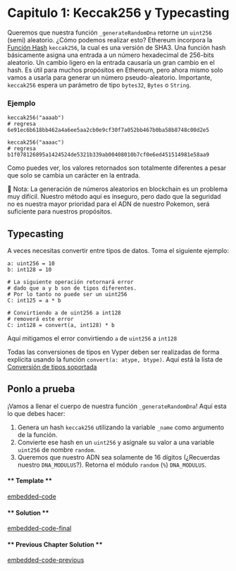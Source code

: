<!-- Add translation for the following page: https://learn.vyperlang.org/#/1/keccak256-and-typecasting
Do NOT change the code below. The below code runs the code editor -->

# Capitulo 1: Keccak256 y Typecasting

Queremos que nuestra función `_generateRandomDna` retorne un `uint256` (semi) aleatorio. ¿Cómo podemos realizar esto?
Ethereum incorpora la [Función Hash]([https://es.wikipedia.org/wiki/Función_hash]) `keccak256`, la cual es una versión de SHA3. Una función hash básicamente asigna una entrada a un número hexadecimal de 256-bits aleatorio. Un cambio ligero en la entrada causaría un gran cambio en el hash.
Es útil para muchos propósitos en Ethereum, pero ahora mismo solo vamos a usarla para generar un número pseudo-aleatorio.
Importante, `keccak256` espera un parámetro de tipo `bytes32`, `Bytes` o `String`.

### Ejemplo

```vyper
keccak256("aaaab")
# regresa 6e91ec6b618bb462a4a6ee5aa2cb0e9cf30f7a052bb467b0ba58b8748c00d2e5

keccak256("aaaac")
# regresa b1f078126895a1424524de5321b339ab00408010b7cf0e6ed451514981e58aa9
```

Como puedes ver, los valores retornados son totalmente diferentes a pesar que solo se cambia un carácter en la entrada.

 Nota: La generación de números aleatorios en blockchain es un problema muy difícil. Nuestro método aquí es inseguro, pero dado que la seguridad no es nuestra mayor prioridad para el ADN de nuestro Pokemon, será suficiente para nuestros propósitos.

## Typecasting

A veces necesitas convertir entre tipos de datos. Toma el siguiente ejemplo:

```vyper
a: uint256 = 10
b: int128 = 10

# La siguiente operación retornará error
# dado que a y b son de tipos diferentes.
# Por lo tanto no puede ser un uint256
C: int125 = a * b

# Convirtiendo a de uint256 a int128
# removerá este error
C: int128 = convert(a, int128) * b
```

Aquí mitigamos el error convirtiendo `a` de `uint256` a `int128`

Todas las conversiones de tipos en Vyper deben ser realizadas de forma explicita usando la función `convert(a: atype, btype)`. Aquí está la lista de [Conversión de tipos soportada](https://vyper.readthedocs.io/en/stable/types.html#type-conversions)

## Ponlo a prueba

¡Vamos a llenar el cuerpo de nuestra función `_generateRandomDna`!
Aquí esta lo que debes hacer:

1. Genera un hash `keccak256` utilizando la variable `_name` como argumento de la función.
2. Convierte ese hash en un `uint256` y asígnale su valor a una variable `uint256` de nombre `random`.
3. Queremos que nuestro ADN sea solamente de 16 dígitos (¿Recuerdas nuestro `DNA_MODULUS`?). Retorna el módulo `random` (`%`) `DNA_MODULUS`.

<!-- tabs:start -->

#### ** Template **

[embedded-code](../../assets/1/1.11-template-code.vy ':include :type=code embed-template')

#### ** Solution **

[embedded-code-final](../../assets/1/1.11-finished-code.vy ':include :type=code embed-final')

#### ** Previous Chapter Solution **

[embedded-code-previous](../../assets/1/1.10-finished-code.vy ':include :type=code embed-previous')

<!-- tabs:end -->
